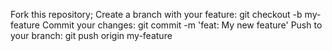 Fork this repository;
Create a branch with your feature: git checkout -b my-feature
Commit your changes: git commit -m 'feat: My new feature'
Push to your branch: git push origin my-feature

